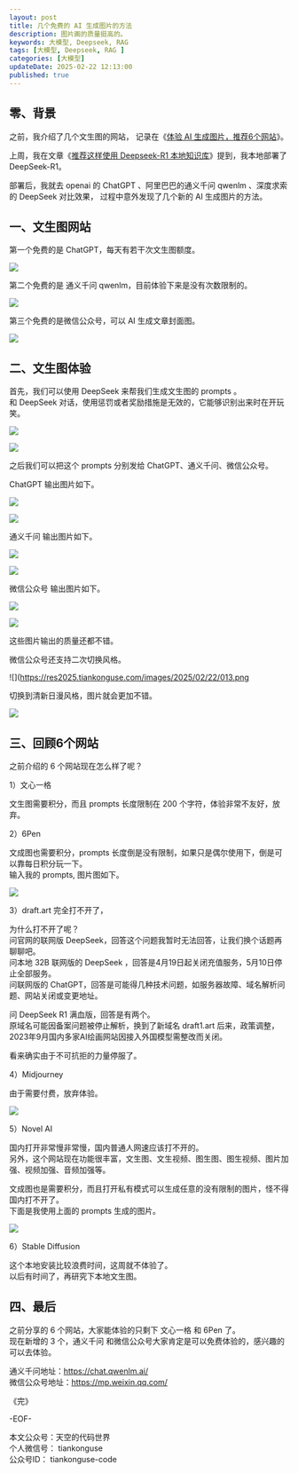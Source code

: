 ```yaml
---
layout: post  
title: 几个免费的 AI 生成图片的方法        
description: 图片画的质量挺高的。  
keywords: 大模型, Deepseek, RAG 
tags: [大模型, Deepseek, RAG ]  
categories: [大模型]  
updateDate: 2025-02-22 12:13:00  
published: true  
---
```



## 零、背景  


之前，我介绍了几个文生图的网站， 记录在《[体验 AI 生成图片，推荐6个网站](https://mp.weixin.qq.com/s/uH3dj1GoK6VQe6ixTU9ZGA)》。  


上周，我在文章《[推荐这样使用 Deepseek-R1 本地知识库](https://mp.weixin.qq.com/s/TYmYcyObrecJtVp_cvnibw)》提到，我本地部署了 DeepSeek-R1。  


部署后，我就去 openai 的 ChatGPT 、阿里巴巴的通义千问 qwenlm 、深度求索的 DeepSeek 对比效果， 过程中意外发现了几个新的 AI 生成图片的方法。  


## 一、文生图网站   


第一个免费的是 ChatGPT，每天有若干次文生图额度。  


![](https://res2025.tiankonguse.com/images/2025/02/22/001.png)  



第二个免费的是 通义千问 qwenlm，目前体验下来是没有次数限制的。  


![](https://res2025.tiankonguse.com/images/2025/02/22/002.png)  


第三个免费的是微信公众号，可以 AI 生成文章封面图。  


![](https://res2025.tiankonguse.com/images/2025/02/22/003.png)  



## 二、文生图体验  


首先，我们可以使用 DeepSeek 来帮我们生成文生图的 prompts 。  
和 DeepSeek 对话，使用惩罚或者奖励措施是无效的，它能够识别出来时在开玩笑。  


![](https://res2025.tiankonguse.com/images/2025/02/22/004.png)  


![](https://res2025.tiankonguse.com/images/2025/02/22/005.png)  





之后我们可以把这个 prompts 分别发给 ChatGPT、通义千问、微信公众号。  


ChatGPT 输出图片如下。  



![](https://res2025.tiankonguse.com/images/2025/02/22/006.png)  

![](https://res2025.tiankonguse.com/images/2025/02/22/007.png)  



通义千问 输出图片如下。  



![](https://res2025.tiankonguse.com/images/2025/02/22/008.png)  


![](https://res2025.tiankonguse.com/images/2025/02/22/009.png)  


微信公众号 输出图片如下。  


![](https://res2025.tiankonguse.com/images/2025/02/22/010.png)  

![](https://res2025.tiankonguse.com/images/2025/02/22/011.png)  


这些图片输出的质量还都不错。  




微信公众号还支持二次切换风格。  


![](https://res2025.tiankonguse.com/images/2025/02/22/013.png


切换到清新日漫风格，图片就会更加不错。  

![](https://res2025.tiankonguse.com/images/2025/02/22/012.png)  



## 三、回顾6个网站  


之前介绍的 6 个网站现在怎么样了呢？  


1）文心一格  


文生图需要积分，而且 prompts 长度限制在 200 个字符，体验非常不友好，放弃。  


2）6Pen  


文成图也需要积分，prompts 长度倒是没有限制，如果只是偶尔使用下，倒是可以靠每日积分玩一下。  
输入我的 prompts, 图片图如下。  



![](https://res2025.tiankonguse.com/images/2025/02/22/014.png)  



3）draft.art 完全打不开了，  


为什么打不开了呢？  
问官网的联网版 DeepSeek，回答这个问题我暂时无法回答，让我们换个话题再聊聊吧。  
问本地 32B 联网版的 DeepSeek  ，回答是4月19日起关闭充值服务，5月10日停止全部服务。  
问联网版的 ChatGPT，回答是可能得几种技术问题，如服务器故障、域名解析问题、网站关闭或变更地址。  


问 DeepSeek R1 满血版，回答是有两个。  
原域名可能因备案问题被停止解析，换到了新域名 draft1.art
后来，政策调整，2023年9月国内多家AI绘画网站因接入外国模型需整改而关闭。  


看来确实由于不可抗拒的力量停服了。  


4）Midjourney  


由于需要付费，放弃体验。  


![](https://res2025.tiankonguse.com/images/2025/02/22/015.png)  



5）Novel AI  


国内打开非常慢非常慢，国内普通人网速应该打不开的。   
另外，这个网站现在功能很丰富，文生图、文生视频、图生图、图生视频、图片加强、视频加强、音频加强等。  


文成图也是需要积分，而且打开私有模式可以生成任意的没有限制的图片，怪不得国内打不开了。  
下面是我使用上面的 prompts 生成的图片。  


![](https://res2025.tiankonguse.com/images/2025/02/22/016.png)  


6）Stable Diffusion  


这个本地安装比较浪费时间，这周就不体验了。  
以后有时间了，再研究下本地文生图。  


## 四、最后  


之前分享的 6 个网站，大家能体验的只剩下 文心一格 和 6Pen 了。  
现在新增的 3 个，通义千问 和微信公众号大家肯定是可以免费体验的，感兴趣的可以去体验。  


通义千问地址：https://chat.qwenlm.ai/  
微信公众号地址：https://mp.weixin.qq.com/   



《完》  


-EOF-  

本文公众号：天空的代码世界  
个人微信号： tiankonguse  
公众号ID： tiankonguse-code  
  